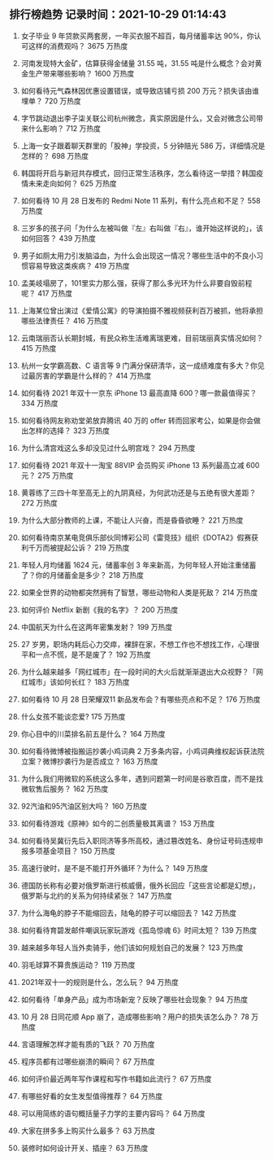 
## 排行榜趋势 记录时间：2021-10-29 01:14:43
  
  1. 女子毕业 9 年贷款买两套房，一年买衣服不超百，每月储蓄率达 90%，你认可这样的消费观吗？ 3675 万热度
    
  2. 河南发现特大金矿，估算获得金储量 31.55 吨，31.55 吨是什么概念？会对黄金生产带来哪些影响？ 1600 万热度
    
  3. 如何看待元气森林因优惠设置错误，或导致店铺亏损 200 万元？损失该由谁埋单？ 720 万热度
    
  4. 字节跳动退出李子柒关联公司杭州微念，真实原因是什么，又会对微念公司带来什么影响？ 712 万热度
    
  5. 上海一女子跟着聊天群里的「股神」学投资，5 分钟赔光 586 万，详细情况是怎样的？ 698 万热度
    
  6. 韩国将开启与新冠共存模式，回归正常生活秩序，怎么看待这一举措？韩国疫情未来走向如何？ 625 万热度
    
  7. 如何看待 10 月 28 日发布的 Redmi Note 11 系列，有什么亮点和不足？ 558 万热度
    
  8. 三岁多的孩子问「为什么左被叫做『左』右叫做『右』，谁开始这样说的」，该如何回答？ 439 万热度
    
  9. 男子如厕太用力引发脑溢血，为什么会出现这一情况？哪些生活中的不良小习惯容易导致这类疾病？ 419 万热度
    
  10. 孟美岐塌房了，101里实力那么强，获得了那么多光环为什么非要自毁前程呢？ 417 万热度
    
  11. 上海某位曾出演过《爱情公寓》的导演拍摄不雅视频获利百万被抓，他将承担哪些法律责任？ 416 万热度
    
  12. 云南瑞丽否认长期封城，有民众称生活难离瑞更难，目前瑞丽真实情况如何？ 415 万热度
    
  13. 杭州一女学霸高数、C 语言等 9 门满分保研清华，这一成绩难度有多大？你见过最厉害的学霸是什么样的？ 414 万热度
    
  14. 如何看待 2021 年双十一京东 iPhone 13 最高直降 600？哪一款最值得买？ 334 万热度
    
  15. 如何看待网友称劝堂弟放弃腾讯 40 万的 offer 转而回家考公，如果是你会做出怎样的选择？ 323 万热度
    
  16. 为什么清宫戏这么多却没见过什么明宫戏？ 294 万热度
    
  17. 如何看待 2021 年双十一淘宝 88VIP 会员购买 iPhone 13 系列最高立减 600 元？ 275 万热度
    
  18. 黄蓉练了三四十年至高无上的九阴真经，为何武功还是与五绝有很大差距？ 272 万热度
    
  19. 为什么大部分教师的上课，不能让人兴奋，而是昏昏欲睡？ 221 万热度
    
  20. 如何看待南京某电竞俱乐部伙同博彩公司《雷竞技》组织《DOTA2》假赛获利千万而被提起公诉？ 219 万热度
    
  21. 年轻人月均储蓄 1624 元，储蓄率创 3 年来新高，为何年轻人开始注重储蓄了？你的月储蓄金是多少？ 218 万热度
    
  22. 如果全世界的动物都突然拥有了智慧，哪些动物和人类是死敌？ 214 万热度
    
  23. 如何评价 Netflix 新剧《我的名字》？ 200 万热度
    
  24. 中国航天为什么在这两年密集发射？ 199 万热度
    
  25. 27 岁男，职场内耗后心力交瘁，裸辞在家，不想工作也不想找工作，心理很平和一点不慌，是不是废了？ 192 万热度
    
  26. 为什么越来越多「网红城市」在一段时间的大火后就渐渐退出大众视野？「网红城市」该如何长红？ 183 万热度
    
  27. 如何看待 10 月 28 日荣耀双11 新品发布会？有哪些亮点和不足？ 176 万热度
    
  28. 什么女孩不能谈恋爱? 175 万热度
    
  29. 你心目中的川菜排名前五是什么？ 164 万热度
    
  30. 如何看待微博被指搬运抄袭小鸡词典 2 万多条内容，小鸡词典维权起诉获法院立案？微博抄袭行为是否成立？ 163 万热度
    
  31. 为什么我们用微软的系统这么多年，遇到问题第一时间是谷歌百度，而不是找微软售后服务？ 162 万热度
    
  32. 92汽油和95汽油区别大吗？ 160 万热度
    
  33. 如何看待游戏《原神》如今的二创质量极其离谱？ 153 万热度
    
  34. 如何看待吴冀衍先后入职同济等多所高校，通过篡改姓名、身份证号码违规申报多项基金项目？ 150 万热度
    
  35. 高速行驶时，是不是不能打开外循环？为什么？ 149 万热度
    
  36. 德国防长称有必要对俄罗斯进行核威慑，俄外长回应「这些言论都是幻想」，俄罗斯与北约的关系为何持续紧张？ 147 万热度
    
  37. 为什么海龟的脖子不能缩回去，陆龟的脖子可以缩回去？ 142 万热度
    
  38. 如何看待育碧发邮件嘲讽玩家玩游戏《孤岛惊魂 6》时间太短？ 139 万热度
    
  39. 越来越多年轻人当外卖骑手，他们该如何规划自己的发展？ 123 万热度
    
  40. 羽毛球算不算贵族运动？ 119 万热度
    
  41. 2021年双十一的规则是什么，怎么玩？ 94 万热度
    
  42. 如何看待「单身产品」成为市场新宠？反映了哪些社会现象？ 94 万热度
    
  43. 10 月 28 日同花顺 App 崩了，造成哪些影响？用户的损失该怎么办？ 78 万热度
    
  44. 言语理解怎样才能有质的飞跃？ 70 万热度
    
  45. 程序员都有过哪些崩溃的瞬间？ 67 万热度
    
  46. 如何评价最近两年写作课程和写作书籍如此流行？ 67 万热度
    
  47. 有哪些好看的女生发型值得推荐？ 64 万热度
    
  48. 可以用简练的语句概括量子力学的主要内容吗？ 64 万热度
    
  49. 大家在拼多多上购买什么最多？ 63 万热度
    
  50. 装修时如何设计开关、插座？ 63 万热度
    